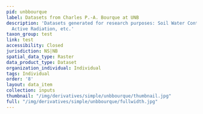 ```yaml
---
pid: unbbourque
label: Datasets from Charles P.-A. Bourque at UNB
description: 'Datasets generated for research purposes: Soil Water Content, Photosynthetically
  Active Radiation, etc.'
taxon_group: test
link: test
accessibility: Closed
jurisdiction: NS|NB
spatial_data_type: Raster
data_product_type: Dataset
organization_individual: Individual
tags: Individual
order: '8'
layout: data_item
collection: inputs
thumbnail: "/img/derivatives/simple/unbbourque/thumbnail.jpg"
full: "/img/derivatives/simple/unbbourque/fullwidth.jpg"
---
```

